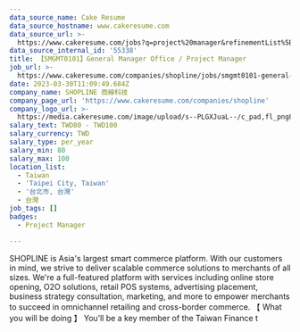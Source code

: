 ```yaml
---
data_source_name: Cake Resume
data_source_hostname: www.cakeresume.com
data_source_url: >-
  https://www.cakeresume.com/jobs?q=project%20manager&refinementList%5Blang_name%5D%5B0%5D=English&refinementList%5Bsalary_type%5D=per_year&range%5Bsalary_range%5D%5Bmin%5D=1000000&page=2
data_source_internal_id: '55338'
title: 【SMGMT0101】General Manager Office / Project Manager
job_url: >-
  https://www.cakeresume.com/companies/shopline/jobs/smgmt0101-general-manager-office-project-manager
date: 2023-03-30T11:09:49.684Z
company_name: SHOPLINE 商線科技
company_page_url: 'https://www.cakeresume.com/companies/shopline'
company_logo_url: >-
  https://media.cakeresume.com/image/upload/s--PLGXJuaL--/c_pad,fl_png8,h_200,w_200/v1679028059/qmsn1gqxqhece7t6a4z4.png
salary_text: TWD80 - TWD100
salary_currency: TWD
salary_type: per_year
salary_min: 80
salary_max: 100
location_list:
  - Taiwan
  - 'Taipei City, Taiwan'
  - '台北市, 台灣'
  - 台灣
job_tags: []
badges:
  - Project Manager

---
```


SHOPLINE is Asia's largest smart commerce platform. With our customers in mind, we strive to deliver scalable commerce solutions to merchants of all sizes. We're a full-featured platform with services including online store opening, O2O solutions, retail POS systems, advertising placement, business strategy consultation, marketing, and more to empower merchants to succeed in omnichannel retailing and cross-border commerce. 【 What you will be doing 】 You’ll be a key member of the Taiwan Finance t